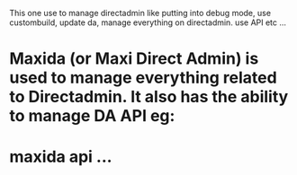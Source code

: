 This one use to manage directadmin like putting into debug mode, use
custombuild, update da, manage everything on directadmin. use API etc
...
# Maxida (or Maxi Direct Admin) is used to manage everything related to Directadmin. It also has the ability to manage DA API eg:
# maxida api <action> <options> ...